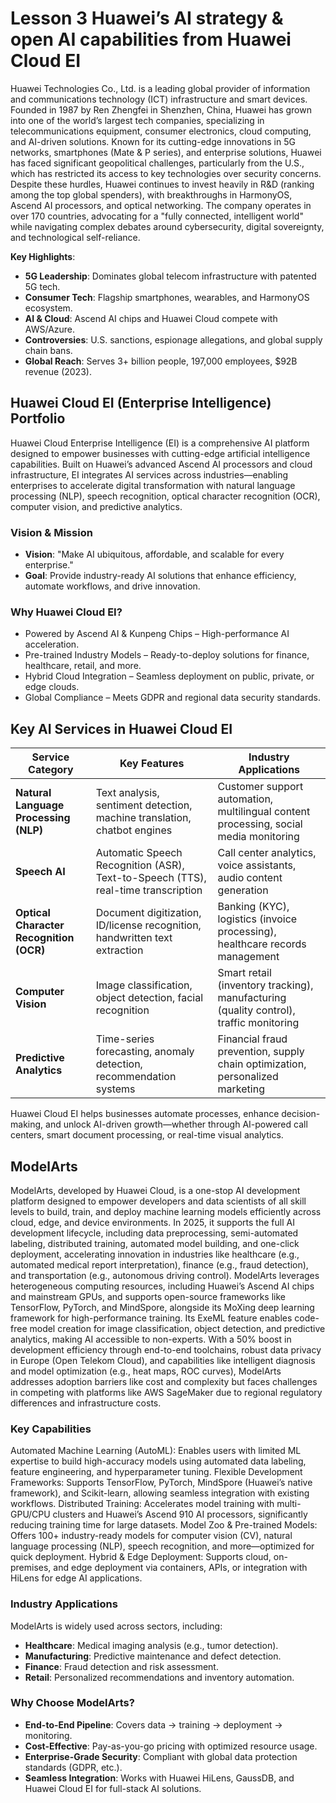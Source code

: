 # Lesson 3 Huawei’s AI strategy & open AI capabilities from Huawei Cloud EI
Huawei Technologies Co., Ltd. is a leading global provider of information and communications technology (ICT) infrastructure and smart devices. Founded in 1987 by Ren Zhengfei in Shenzhen, China, Huawei has grown into one of the world’s largest tech companies, specializing in telecommunications equipment, consumer electronics, cloud computing, and AI-driven solutions. Known for its cutting-edge innovations in 5G networks, smartphones (Mate & P series), and enterprise solutions, Huawei has faced significant geopolitical challenges, particularly from the U.S., which has restricted its access to key technologies over security concerns. Despite these hurdles, Huawei continues to invest heavily in R&D (ranking among the top global spenders), with breakthroughs in HarmonyOS, Ascend AI processors, and optical networking. The company operates in over 170 countries, advocating for a "fully connected, intelligent world" while navigating complex debates around cybersecurity, digital sovereignty, and technological self-reliance.

**Key Highlights**:
- **5G Leadership**: Dominates global telecom infrastructure with patented 5G tech.
- **Consumer Tech**: Flagship smartphones, wearables, and HarmonyOS ecosystem.
- **AI & Cloud**: Ascend AI chips and Huawei Cloud compete with AWS/Azure.
- **Controversies**: U.S. sanctions, espionage allegations, and global supply chain bans.
- **Global Reach**: Serves 3+ billion people, 197,000 employees, $92B revenue (2023).

## Huawei Cloud EI (Enterprise Intelligence) Portfolio
Huawei Cloud Enterprise Intelligence (EI) is a comprehensive AI platform designed to empower businesses with cutting-edge artificial intelligence capabilities. Built on Huawei’s advanced Ascend AI processors and cloud infrastructure, EI integrates AI services across industries—enabling enterprises to accelerate digital transformation with natural language processing (NLP), speech recognition, optical character recognition (OCR), computer vision, and predictive analytics.

### Vision & Mission
- **Vision**: "Make AI ubiquitous, affordable, and scalable for every enterprise."
- **Goal**: Provide industry-ready AI solutions that enhance efficiency, automate workflows, and drive innovation.

### Why Huawei Cloud EI?
- Powered by Ascend AI & Kunpeng Chips – High-performance AI acceleration.
- Pre-trained Industry Models – Ready-to-deploy solutions for finance, healthcare, retail, and more.
- Hybrid Cloud Integration – Seamless deployment on public, private, or edge clouds.
- Global Compliance – Meets GDPR and regional data security standards.

## Key AI Services in Huawei Cloud EI

| Service Category | Key Features | Industry Applications |
|------------------|-------------|-----------------------|
| **Natural Language Processing (NLP)** | Text analysis, sentiment detection, machine translation, chatbot engines | Customer support automation, multilingual content processing, social media monitoring |
| **Speech AI** | Automatic Speech Recognition (ASR), Text-to-Speech (TTS), real-time transcription | Call center analytics, voice assistants, audio content generation |
| **Optical Character Recognition (OCR)** | Document digitization, ID/license recognition, handwritten text extraction | Banking (KYC), logistics (invoice processing), healthcare records management |
| **Computer Vision** | Image classification, object detection, facial recognition | Smart retail (inventory tracking), manufacturing (quality control), traffic monitoring |
| **Predictive Analytics** | Time-series forecasting, anomaly detection, recommendation systems | Financial fraud prevention, supply chain optimization, personalized marketing |

Huawei Cloud EI helps businesses automate processes, enhance decision-making, and unlock AI-driven growth—whether through AI-powered call centers, smart document processing, or real-time visual analytics.

## ModelArts
ModelArts, developed by Huawei Cloud, is a one-stop AI development platform designed to empower developers and data scientists of all skill levels to build, train, and deploy machine learning models efficiently across cloud, edge, and device environments. In 2025, it supports the full AI development lifecycle, including data preprocessing, semi-automated labeling, distributed training, automated model building, and one-click deployment, accelerating innovation in industries like healthcare (e.g., automated medical report interpretation), finance (e.g., fraud detection), and transportation (e.g., autonomous driving control). ModelArts leverages heterogeneous computing resources, including Huawei’s Ascend AI chips and mainstream GPUs, and supports open-source frameworks like TensorFlow, PyTorch, and MindSpore, alongside its MoXing deep learning framework for high-performance training. Its ExeML feature enables code-free model creation for image classification, object detection, and predictive analytics, making AI accessible to non-experts. With a 50% boost in development efficiency through end-to-end toolchains, robust data privacy in Europe (Open Telekom Cloud), and capabilities like intelligent diagnosis and model optimization (e.g., heat maps, ROC curves), ModelArts addresses adoption barriers like cost and complexity but faces challenges in competing with platforms like AWS SageMaker due to regional regulatory differences and infrastructure costs.

### Key Capabilities
Automated Machine Learning (AutoML): Enables users with limited ML expertise to build high-accuracy models using automated data labeling, feature engineering, and hyperparameter tuning.
Flexible Development Frameworks: Supports TensorFlow, PyTorch, MindSpore (Huawei’s native framework), and Scikit-learn, allowing seamless integration with existing workflows.
Distributed Training: Accelerates model training with multi-GPU/CPU clusters and Huawei’s Ascend 910 AI processors, significantly reducing training time for large datasets.
Model Zoo & Pre-trained Models: Offers 100+ industry-ready models for computer vision (CV), natural language processing (NLP), speech recognition, and more—optimized for quick deployment.
Hybrid & Edge Deployment: Supports cloud, on-premises, and edge deployment via containers, APIs, or integration with HiLens for edge AI applications.

### Industry Applications
ModelArts is widely used across sectors, including:
- **Healthcare**: Medical imaging analysis (e.g., tumor detection).
- **Manufacturing**: Predictive maintenance and defect detection.
- **Finance**: Fraud detection and risk assessment.
- **Retail**: Personalized recommendations and inventory automation.

### Why Choose ModelArts?
- **End-to-End Pipeline**: Covers data → training → deployment → monitoring.
- **Cost-Effective**: Pay-as-you-go pricing with optimized resource usage.
- **Enterprise-Grade Security**: Compliant with global data protection standards (GDPR, etc.).
- **Seamless Integration**: Works with Huawei HiLens, GaussDB, and Huawei Cloud EI for full-stack AI solutions.

